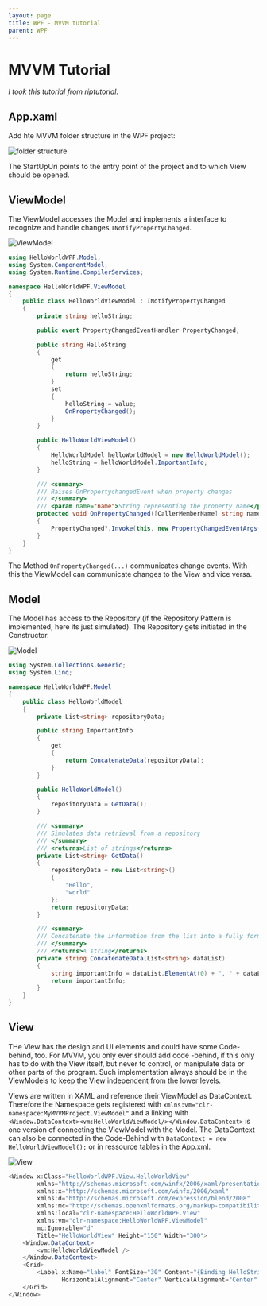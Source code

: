 ```yaml
---
layout: page
title: WPF - MVVM tutorial
parent: WPF
---
```


# MVVM Tutorial

*I took this tutorial from [riptutorial](https://riptutorial.com/mvvm/example/15507/csharp-mvvm-summary-and-complete-example).*

## App.xaml

Add hte MVVM folder structure in the WPF project:

![folder structure](/assets/images/coding/wpf/MVVM-Tutorial/Folder-structure.png)

The StartUpUri points to the entry point of the project and to which View should be opened.


## ViewModel

The ViewModel accesses the Model and implements a interface to recognize and handle changes `INotifyPropertyChanged`. 

![ViewModel](/assets/images/coding/wpf/MVVM-Tutorial/ViewModel.png)

```csharp
using HelloWorldWPF.Model;
using System.ComponentModel;
using System.Runtime.CompilerServices;

namespace HelloWorldWPF.ViewModel
{
    public class HelloWorldViewModel : INotifyPropertyChanged
    {
        private string helloString;

        public event PropertyChangedEventHandler PropertyChanged;

        public string HelloString
        {
            get
            {
                return helloString;
            }
            set
            {
                helloString = value;
                OnPropertyChanged();
            }
        }

        public HelloWorldViewModel()
        {
            HelloWorldModel helloWorldModel = new HelloWorldModel();
            helloString = helloWorldModel.ImportantInfo;
        }

        /// <summary>
        /// Raises OnPropertychangedEvent when property changes
        /// </summary>
        /// <param name="name">String representing the property name</param>
        protected void OnPropertyChanged([CallerMemberName] string name = null)
        {
            PropertyChanged?.Invoke(this, new PropertyChangedEventArgs(name));
        }
    }
}
```

The Method `OnPropertyChanged(...)` communicates change events. With this the ViewModel can communicate changes to the View and vice versa.


## Model

The Model has access to the Repository (if the Repository Pattern is implemented, here its just simulated). The Repository gets initiated in the Constructor.

![Model](/assets/images/coding/wpf/MVVM-Tutorial/Model.png)

```csharp
using System.Collections.Generic;
using System.Linq;

namespace HelloWorldWPF.Model
{
    public class HelloWorldModel
    {
        private List<string> repositoryData;

        public string ImportantInfo
        {
            get
            {
                return ConcatenateData(repositoryData);
            }
        }

        public HelloWorldModel()
        {
            repositoryData = GetData();
        }

        /// <summary>
        /// Simulates data retrieval from a repository
        /// </summary>
        /// <returns>List of strings</returns>
        private List<string> GetData()
        {
            repositoryData = new List<string>()
            {
                "Hello",
                "world"
            };
            return repositoryData;
        }

        /// <summary>
        /// Concatenate the information from the list into a fully formed sentence.
        /// </summary>
        /// <returns>A string</returns>
        private string ConcatenateData(List<string> dataList)
        {
            string importantInfo = dataList.ElementAt(0) + ", " + dataList.ElementAt(1) + "!";
            return importantInfo;
        }
    }
}
```


## View

THe View has the design and UI elements and could have some Code-behind, too. For MVVM, you only ever should add code -behind, if this only has to do with the View itself, but never to control, or manipulate data or other parts of the program. Such implementation always should be in the ViewModels to keep the View independent from the lower levels.

Views are written in XAML and reference their ViewModel as DataContext. Therefore the Namespace gets registered with `xmlns:vm="clr-namespace:MyMVVMProject.ViewModel"` and a linking with `<Window.DataContext><vm:HelloWorldViewModel/></Window.DataContext>` is one version of connecting the ViewModel with the Model.
The DataContext can also be connected in the Code-Behind with `DataContext = new HelloWorldViewModel();` or in ressource tables in the App.xml.

![View](/assets/images/coding/wpf/MVVM-Tutorial/View.png)

```csharp
<Window x:Class="HelloWorldWPF.View.HelloWorldView"
        xmlns="http://schemas.microsoft.com/winfx/2006/xaml/presentation"
        xmlns:x="http://schemas.microsoft.com/winfx/2006/xaml"
        xmlns:d="http://schemas.microsoft.com/expression/blend/2008"
        xmlns:mc="http://schemas.openxmlformats.org/markup-compatibility/2006"
        xmlns:local="clr-namespace:HelloWorldWPF.View"
        xmlns:vm="clr-namespace:HelloWorldWPF.ViewModel"
        mc:Ignorable="d"
        Title="HelloWorldView" Height="150" Width="300">
    <Window.DataContext>
        <vm:HelloWorldViewModel />
    </Window.DataContext>
    <Grid>
        <Label x:Name="label" FontSize="30" Content="{Binding HelloString}" 
               HorizontalAlignment="Center" VerticalAlignment="Center" />
    </Grid>
</Window>
```